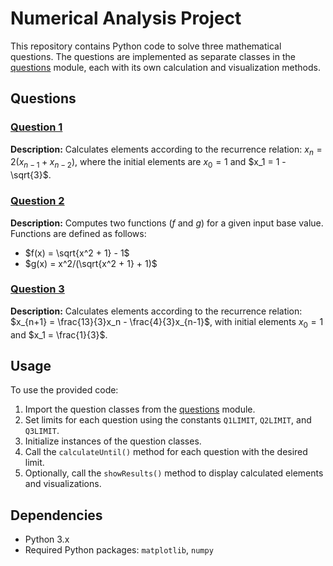 # Numerical Analysis Project

This repository contains Python code to solve three mathematical questions. The questions are implemented as separate classes in the [questions](questions) module, each with its own calculation and visualization methods.

## Questions

### [Question 1](questions/question1.py)

**Description:** Calculates elements according to the recurrence relation: $x_n = 2(x_{n-1} + x_{n-2})$, where the initial elements are $x_0 = 1$ and $x_1 = 1 - \sqrt{3}$.

### [Question 2](questions/question2.py)

**Description:** Computes two functions ($f$ and $g$) for a given input base value. Functions are defined as follows:
- $f(x) = \sqrt{x^2 + 1} - 1$
- $g(x) = x^2/(\sqrt{x^2 + 1} + 1)$

### [Question 3](questions/question3.py)

**Description:** Calculates elements according to the recurrence relation: $x_{n+1} = \frac{13}{3}x_n - \frac{4}{3}x_{n-1}$, with initial elements $x_0 = 1$ and $x_1 = \frac{1}{3}$.

## Usage

To use the provided code:

1. Import the question classes from the [questions](questions.py) module.
2. Set limits for each question using the constants `Q1LIMIT`, `Q2LIMIT`, and `Q3LIMIT`.
3. Initialize instances of the question classes.
4. Call the `calculateUntil()` method for each question with the desired limit.
5. Optionally, call the `showResults()` method to display calculated elements and visualizations.

## Dependencies

- Python 3.x
- Required Python packages: `matplotlib`, `numpy`
